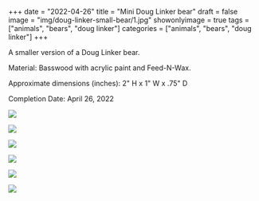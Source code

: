 +++
date = "2022-04-26"
title = "Mini Doug Linker bear"
draft = false
image = "img/doug-linker-small-bear/1.jpg"
showonlyimage = true
tags = ["animals", "bears", "doug linker"]
categories = ["animals", "bears", "doug linker"]
+++

A smaller version of a Doug Linker bear.

<!--more-->

Material: Basswood with acrylic paint and Feed-N-Wax.

Approximate dimensions (inches): 2" H x 1" W x .75" D

Completion Date: April 26, 2022

![](../../img/doug-linker-small-bear/1.jpg)

![](../../img/doug-linker-small-bear/2.jpg)

![](../../img/doug-linker-small-bear/3.jpg)

![](../../img/doug-linker-small-bear/4.jpg)

![](../../img/doug-linker-small-bear/5.jpg)

![](../../img/doug-linker-small-bear/6.jpg)
